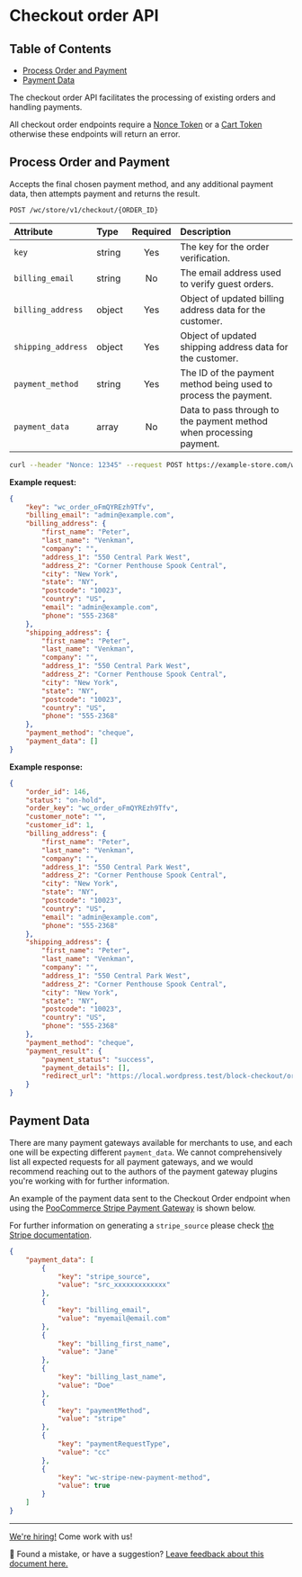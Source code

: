 # Checkout order API <!-- omit in toc -->

## Table of Contents <!-- omit in toc -->

-   [Process Order and Payment](#process-order-and-payment)
-   [Payment Data](#payment-data)

The checkout order API facilitates the processing of existing orders and handling payments.

All checkout order endpoints require a [Nonce Token](nonce-tokens.md) or a [Cart Token](cart-tokens.md) otherwise these endpoints will return an error.

## Process Order and Payment

Accepts the final chosen payment method, and any additional payment data, then attempts payment and
returns the result.

```http
POST /wc/store/v1/checkout/{ORDER_ID}
```

| Attribute          | Type   | Required | Description                                                         |
| :----------------- | :----- | :------: | :------------------------------------------------------------------ |
| `key`              | string |   Yes    | The key for the order verification.                                 |
| `billing_email`    | string |   No     | The email address used to verify guest orders.                      |
| `billing_address`  | object |   Yes    | Object of updated billing address data for the customer.            |
| `shipping_address` | object |   Yes    | Object of updated shipping address data for the customer.           |
| `payment_method`   | string |   Yes    | The ID of the payment method being used to process the payment.     |
| `payment_data`     | array  |    No    | Data to pass through to the payment method when processing payment. |

```sh
curl --header "Nonce: 12345" --request POST https://example-store.com/wp-json/wc/store/v1/checkout/{ORDER_ID} -d '{"key":"wc_order_oFmQYREzh9Tfv","billing_email":"admin@example.com","payment_method":"cheque","billing_address":{...},"shipping_address":{...}'
```

**Example request:**

```json
{
	"key": "wc_order_oFmQYREzh9Tfv",
	"billing_email": "admin@example.com",
	"billing_address": {
		"first_name": "Peter",
		"last_name": "Venkman",
		"company": "",
		"address_1": "550 Central Park West",
		"address_2": "Corner Penthouse Spook Central",
		"city": "New York",
		"state": "NY",
		"postcode": "10023",
		"country": "US",
		"email": "admin@example.com",
		"phone": "555-2368"
	},
	"shipping_address": {
		"first_name": "Peter",
		"last_name": "Venkman",
		"company": "",
		"address_1": "550 Central Park West",
		"address_2": "Corner Penthouse Spook Central",
		"city": "New York",
		"state": "NY",
		"postcode": "10023",
		"country": "US",
		"phone": "555-2368"
	},
	"payment_method": "cheque",
	"payment_data": []
}
```

**Example response:**

```json
{
	"order_id": 146,
	"status": "on-hold",
	"order_key": "wc_order_oFmQYREzh9Tfv",
	"customer_note": "",
	"customer_id": 1,
	"billing_address": {
		"first_name": "Peter",
		"last_name": "Venkman",
		"company": "",
		"address_1": "550 Central Park West",
		"address_2": "Corner Penthouse Spook Central",
		"city": "New York",
		"state": "NY",
		"postcode": "10023",
		"country": "US",
		"email": "admin@example.com",
		"phone": "555-2368"
	},
	"shipping_address": {
		"first_name": "Peter",
		"last_name": "Venkman",
		"company": "",
		"address_1": "550 Central Park West",
		"address_2": "Corner Penthouse Spook Central",
		"city": "New York",
		"state": "NY",
		"postcode": "10023",
		"country": "US",
		"phone": "555-2368"
	},
	"payment_method": "cheque",
	"payment_result": {
		"payment_status": "success",
		"payment_details": [],
		"redirect_url": "https://local.wordpress.test/block-checkout/order-received/146/?key=wc_order_VPffqyvgWVqWL"
	}
}
```

## Payment Data

There are many payment gateways available for merchants to use, and each one will be expecting different `payment_data`. We cannot comprehensively list all expected requests for all payment gateways, and we would recommend reaching out to the authors of the payment gateway plugins you're working with for further information.

An example of the payment data sent to the Checkout Order endpoint when using the [PooCommerce Stripe Payment Gateway](https://wordpress.org/plugins/poocommerce-gateway-stripe/) is shown below.

For further information on generating a `stripe_source` please check [the Stripe documentation](https://stripe.com/docs).

```json
{
	"payment_data": [
		{
			"key": "stripe_source",
			"value": "src_xxxxxxxxxxxxx"
		},
		{
			"key": "billing_email",
			"value": "myemail@email.com"
		},
		{
			"key": "billing_first_name",
			"value": "Jane"
		},
		{
			"key": "billing_last_name",
			"value": "Doe"
		},
		{
			"key": "paymentMethod",
			"value": "stripe"
		},
		{
			"key": "paymentRequestType",
			"value": "cc"
		},
		{
			"key": "wc-stripe-new-payment-method",
			"value": true
		}
	]
}
```

<!-- FEEDBACK -->

---

[We're hiring!](https://poocommerce.com/careers/) Come work with us!

🐞 Found a mistake, or have a suggestion? [Leave feedback about this document here.](https://github.com/poocommerce/poocommerce/issues/new?assignees=&labels=type%3A+documentation&template=suggestion-for-documentation-improvement-correction.md&title=Feedback%20on%20./src/StoreApi/docs/checkout-order.md)

<!-- /FEEDBACK -->

